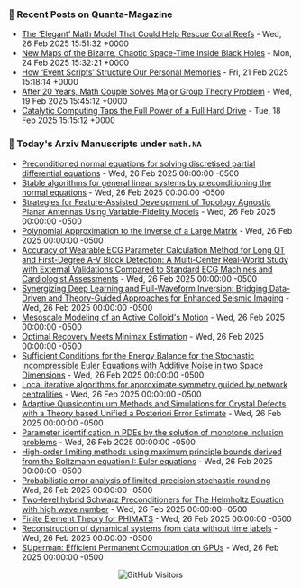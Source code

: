 ### 📝 Recent Posts on Quanta-Magazine
<!-- quanta starts -->
* <a href="https://www.quantamagazine.org/the-elegant-math-model-that-could-help-rescue-coral-reefs-20250226/">The ‘Elegant’ Math Model That Could Help Rescue Coral Reefs</a> - Wed, 26 Feb 2025 15:51:32 +0000
* <a href="https://www.quantamagazine.org/new-maps-of-the-bizarre-chaotic-space-time-inside-black-holes-20250224/">New Maps of the Bizarre, Chaotic Space-Time Inside Black Holes</a> - Mon, 24 Feb 2025 15:32:21 +0000
* <a href="https://www.quantamagazine.org/how-event-scripts-structure-our-personal-memories-20250221/">How ‘Event Scripts’ Structure Our Personal Memories</a> - Fri, 21 Feb 2025 15:18:14 +0000
* <a href="https://www.quantamagazine.org/after-20-years-math-couple-solves-major-group-theory-problem-20250219/">After 20 Years, Math Couple Solves Major Group Theory Problem</a> - Wed, 19 Feb 2025 15:45:12 +0000
* <a href="https://www.quantamagazine.org/catalytic-computing-taps-the-full-power-of-a-full-hard-drive-20250218/">Catalytic Computing Taps the Full Power of a Full Hard Drive</a> - Tue, 18 Feb 2025 15:15:12 +0000
<!-- quanta ends -->


### 📝 Today's Arxiv Manuscripts under ``math.NA``
<!-- arxiv-math-na starts -->
* <a href="https://arxiv.org/abs/2502.17626">Preconditioned normal equations for solving discretised partial differential equations</a> - Wed, 26 Feb 2025 00:00:00 -0500
* <a href="https://arxiv.org/abs/2502.17767">Stable algorithms for general linear systems by preconditioning the normal equations</a> - Wed, 26 Feb 2025 00:00:00 -0500
* <a href="https://arxiv.org/abs/2502.18275">Strategies for Feature-Assisted Development of Topology Agnostic Planar Antennas Using Variable-Fidelity Models</a> - Wed, 26 Feb 2025 00:00:00 -0500
* <a href="https://arxiv.org/abs/2502.18317">Polynomial Approximation to the Inverse of a Large Matrix</a> - Wed, 26 Feb 2025 00:00:00 -0500
* <a href="https://arxiv.org/abs/2502.17499">Accuracy of Wearable ECG Parameter Calculation Method for Long QT and First-Degree A-V Block Detection: A Multi-Center Real-World Study with External Validations Compared to Standard ECG Machines and Cardiologist Assessments</a> - Wed, 26 Feb 2025 00:00:00 -0500
* <a href="https://arxiv.org/abs/2502.17585">Synergizing Deep Learning and Full-Waveform Inversion: Bridging Data-Driven and Theory-Guided Approaches for Enhanced Seismic Imaging</a> - Wed, 26 Feb 2025 00:00:00 -0500
* <a href="https://arxiv.org/abs/2502.17641">Mesoscale Modeling of an Active Colloid's Motion</a> - Wed, 26 Feb 2025 00:00:00 -0500
* <a href="https://arxiv.org/abs/2502.17671">Optimal Recovery Meets Minimax Estimation</a> - Wed, 26 Feb 2025 00:00:00 -0500
* <a href="https://arxiv.org/abs/2502.17732">Sufficient Conditions for the Energy Balance for the Stochastic Incompressible Euler Equations with Additive Noise in two Space Dimensions</a> - Wed, 26 Feb 2025 00:00:00 -0500
* <a href="https://arxiv.org/abs/2502.18155">Local iterative algorithms for approximate symmetry guided by network centralities</a> - Wed, 26 Feb 2025 00:00:00 -0500
* <a href="https://arxiv.org/abs/2309.13255">Adaptive Quasicontinuum Methods and Simulations for Crystal Defects with a Theory based Unified a Posteriori Error Estimate</a> - Wed, 26 Feb 2025 00:00:00 -0500
* <a href="https://arxiv.org/abs/2403.04557">Parameter identification in PDEs by the solution of monotone inclusion problems</a> - Wed, 26 Feb 2025 00:00:00 -0500
* <a href="https://arxiv.org/abs/2407.20966">High-order limiting methods using maximum principle bounds derived from the Boltzmann equation I: Euler equations</a> - Wed, 26 Feb 2025 00:00:00 -0500
* <a href="https://arxiv.org/abs/2408.03069">Probabilistic error analysis of limited-precision stochastic rounding</a> - Wed, 26 Feb 2025 00:00:00 -0500
* <a href="https://arxiv.org/abs/2408.07669">Two-level hybrid Schwarz Preconditioners for The Helmholtz Equation with high wave number</a> - Wed, 26 Feb 2025 00:00:00 -0500
* <a href="https://arxiv.org/abs/2502.16283">Finite Element Theory for PHIMATS</a> - Wed, 26 Feb 2025 00:00:00 -0500
* <a href="https://arxiv.org/abs/2312.04038">Reconstruction of dynamical systems from data without time labels</a> - Wed, 26 Feb 2025 00:00:00 -0500
* <a href="https://arxiv.org/abs/2502.16577">SUperman: Efficient Permanent Computation on GPUs</a> - Wed, 26 Feb 2025 00:00:00 -0500
<!-- arxiv-math-na ends -->

<div align="center">
  
![GitHub Visitors](https://api.visitorbadge.io/api/visitors?path=https%3A%2F%2Fgithub.com%2Flowrank&label=profile%20views&labelColor=%231e1e2e&countColor=%23cba6f7)



</div>

